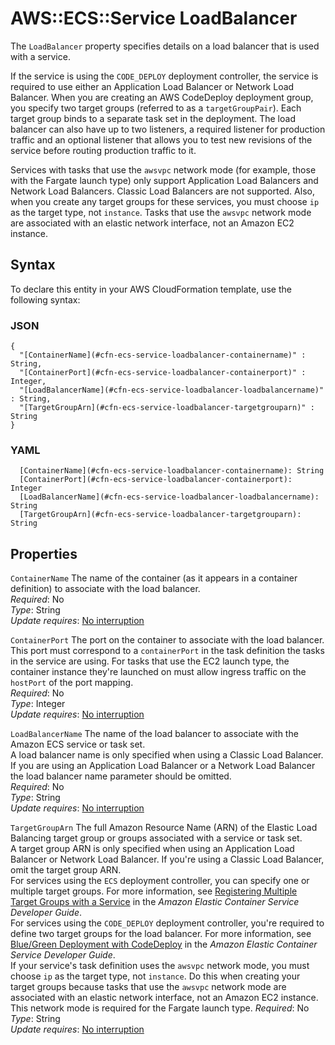 # AWS::ECS::Service LoadBalancer<a name="aws-properties-ecs-service-loadbalancer"></a>

The `LoadBalancer` property specifies details on a load balancer that is used with a service\.

If the service is using the `CODE_DEPLOY` deployment controller, the service is required to use either an Application Load Balancer or Network Load Balancer\. When you are creating an AWS CodeDeploy deployment group, you specify two target groups \(referred to as a `targetGroupPair`\)\. Each target group binds to a separate task set in the deployment\. The load balancer can also have up to two listeners, a required listener for production traffic and an optional listener that allows you to test new revisions of the service before routing production traffic to it\.

Services with tasks that use the `awsvpc` network mode \(for example, those with the Fargate launch type\) only support Application Load Balancers and Network Load Balancers\. Classic Load Balancers are not supported\. Also, when you create any target groups for these services, you must choose `ip` as the target type, not `instance`\. Tasks that use the `awsvpc` network mode are associated with an elastic network interface, not an Amazon EC2 instance\.

## Syntax<a name="aws-properties-ecs-service-loadbalancer-syntax"></a>

To declare this entity in your AWS CloudFormation template, use the following syntax:

### JSON<a name="aws-properties-ecs-service-loadbalancer-syntax.json"></a>

```
{
  "[ContainerName](#cfn-ecs-service-loadbalancer-containername)" : String,
  "[ContainerPort](#cfn-ecs-service-loadbalancer-containerport)" : Integer,
  "[LoadBalancerName](#cfn-ecs-service-loadbalancer-loadbalancername)" : String,
  "[TargetGroupArn](#cfn-ecs-service-loadbalancer-targetgrouparn)" : String
}
```

### YAML<a name="aws-properties-ecs-service-loadbalancer-syntax.yaml"></a>

```
  [ContainerName](#cfn-ecs-service-loadbalancer-containername): String
  [ContainerPort](#cfn-ecs-service-loadbalancer-containerport): Integer
  [LoadBalancerName](#cfn-ecs-service-loadbalancer-loadbalancername): String
  [TargetGroupArn](#cfn-ecs-service-loadbalancer-targetgrouparn): String
```

## Properties<a name="aws-properties-ecs-service-loadbalancer-properties"></a>

`ContainerName`  <a name="cfn-ecs-service-loadbalancer-containername"></a>
The name of the container \(as it appears in a container definition\) to associate with the load balancer\.  
*Required*: No  
*Type*: String  
*Update requires*: [No interruption](https://docs.aws.amazon.com/AWSCloudFormation/latest/UserGuide/using-cfn-updating-stacks-update-behaviors.html#update-no-interrupt)

`ContainerPort`  <a name="cfn-ecs-service-loadbalancer-containerport"></a>
The port on the container to associate with the load balancer\. This port must correspond to a `containerPort` in the task definition the tasks in the service are using\. For tasks that use the EC2 launch type, the container instance they're launched on must allow ingress traffic on the `hostPort` of the port mapping\.  
*Required*: No  
*Type*: Integer  
*Update requires*: [No interruption](https://docs.aws.amazon.com/AWSCloudFormation/latest/UserGuide/using-cfn-updating-stacks-update-behaviors.html#update-no-interrupt)

`LoadBalancerName`  <a name="cfn-ecs-service-loadbalancer-loadbalancername"></a>
The name of the load balancer to associate with the Amazon ECS service or task set\.  
A load balancer name is only specified when using a Classic Load Balancer\. If you are using an Application Load Balancer or a Network Load Balancer the load balancer name parameter should be omitted\.  
*Required*: No  
*Type*: String  
*Update requires*: [No interruption](https://docs.aws.amazon.com/AWSCloudFormation/latest/UserGuide/using-cfn-updating-stacks-update-behaviors.html#update-no-interrupt)

`TargetGroupArn`  <a name="cfn-ecs-service-loadbalancer-targetgrouparn"></a>
The full Amazon Resource Name \(ARN\) of the Elastic Load Balancing target group or groups associated with a service or task set\.  
A target group ARN is only specified when using an Application Load Balancer or Network Load Balancer\. If you're using a Classic Load Balancer, omit the target group ARN\.  
For services using the `ECS` deployment controller, you can specify one or multiple target groups\. For more information, see [Registering Multiple Target Groups with a Service](https://docs.aws.amazon.com/AmazonECS/latest/developerguide/register-multiple-targetgroups.html) in the *Amazon Elastic Container Service Developer Guide*\.  
For services using the `CODE_DEPLOY` deployment controller, you're required to define two target groups for the load balancer\. For more information, see [Blue/Green Deployment with CodeDeploy](https://docs.aws.amazon.com/AmazonECS/latest/developerguide/deployment-type-bluegreen.html) in the *Amazon Elastic Container Service Developer Guide*\.  
If your service's task definition uses the `awsvpc` network mode, you must choose `ip` as the target type, not `instance`\. Do this when creating your target groups because tasks that use the `awsvpc` network mode are associated with an elastic network interface, not an Amazon EC2 instance\. This network mode is required for the Fargate launch type\.
*Required*: No  
*Type*: String  
*Update requires*: [No interruption](https://docs.aws.amazon.com/AWSCloudFormation/latest/UserGuide/using-cfn-updating-stacks-update-behaviors.html#update-no-interrupt)